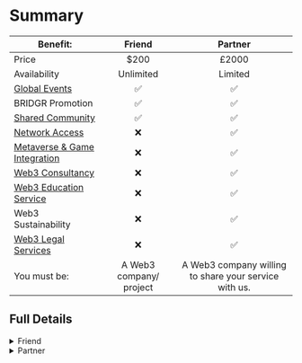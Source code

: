 # Summary

| Benefit:                                                         |         Friend          |                        Partner                        |
| ---------------------------------------------------------------- | :---------------------: | :---------------------------------------------------: |
| Price                                                            |           $200          |                         £2000                         |
| Availability                                                     |        Unlimited        |                        Limited                        |
| [Global Events](broken-reference)                                |            ✅            |                           ✅                           |
| BRIDGR Promotion                                                 |            ✅            |                           ✅                           |
| [Shared Community](broken-reference)                             |            ✅            |                           ✅                           |
| [Network Access](for-partners/network-access.md)                 |            ❌            |                           ✅                           |
| [Metaverse & Game Integration](for-partners/game-integration.md) |            ❌            |                           ✅                           |
| [Web3 Consultancy](for-partners/web3-consultancy.md)             |            ❌            |                           ✅                           |
| [Web3 Education Service](for-partners/education.md)              |            ❌            |                           ✅                           |
| Web3 Sustainability                                              |            ❌            |                           ✅                           |
| [Web3 Legal Services](for-partners/legal.md)                     |            ❌            |                           ✅                           |
| You must be:                                                     | A Web3 company/ project | A Web3 company willing to share your service with us. |

## Full Details

<details>

<summary>Friend</summary>

As a Friend of BRIDGR you will join the "BRIDGR Collective" - our _network of Web3 companies working together to increase one another's exposure._&#x20;

**Friends must be:**&#x20;

* A Web3 project with solid team and/or a solid runway
* A sponsor of one of BRIDGR's WEB3 SOCIAL events
* Or a customer of our consultancy service

**BRIDGR gets:**

* Access to their community and network.

**Friends get:**

* Access to BRIDGR's community and network
* Exposure via BRIDGR's communications.
* Sponsorship deals for, and invites to our WEB3 SOCIALS worldwide.

**Friends Pay:**

* One off lifetime $200 fee.
* Fee discounted if you become a Partner.

</details>

<details>

<summary>Partner</summary>

Get all the benefits of being a Friend, now with __ full access to all our partner's specialist services.

**Must have:**&#x20;

* A Web3 service that they are willing to share with BRIDGR.
* Willing to host one of our WEB3 SOCIAL events in their location.

**BRIDGR gets:**

* Ability to offer their services and network to the rest of BRIDGR's Partners.

**They get:**

* Access to all BRIDGR's Partner services:
  * [Consultancy](for-partners/web3-consultancy.md)
  * [Network Access](for-partners/network-access.md)
  * [Community Access](for-friends/community-access.md)
  * [Game Integration](for-partners/game-integration.md)
  * [Education](for-partners/education.md)
  * [IRL WEB3 SOCIAL](for-friends/web3-social.md)
  * [Whitelists](for-friends/whitelists.md)
  * [Legal](for-partners/legal.md)

**They pay:**

* $2000 per year

</details>
